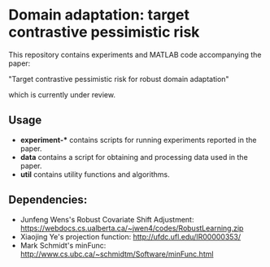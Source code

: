 # Domain adaptation: target contrastive pessimistic risk

This repository contains experiments and MATLAB code accompanying the paper:

"Target contrastive pessimistic risk for robust domain adaptation"

which is currently under review.

## Usage

- __experiment-*__ contains scripts for running experiments reported in the paper.
- __data__ contains a script for obtaining and processing data used in the paper.
- __util__ contains utility functions and algorithms.

## Dependencies:

- Junfeng Wens's Robust Covariate Shift Adjustment: https://webdocs.cs.ualberta.ca/~jwen4/codes/RobustLearning.zip
- Xiaojing Ye's projection function: http://ufdc.ufl.edu/IR00000353/
- Mark Schmidt's minFunc: http://www.cs.ubc.ca/~schmidtm/Software/minFunc.html
